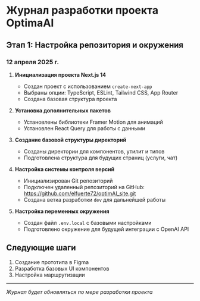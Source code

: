 # Журнал разработки проекта OptimaAI

## Этап 1: Настройка репозитория и окружения

### 12 апреля 2025 г.

1. **Инициализация проекта Next.js 14**
   - Создан проект с использованием `create-next-app`
   - Выбраны опции: TypeScript, ESLint, Tailwind CSS, App Router
   - Создана базовая структура проекта

2. **Установка дополнительных пакетов**
   - Установлены библиотеки Framer Motion для анимаций
   - Установлен React Query для работы с данными

3. **Создание базовой структуры директорий**
   - Созданы директории для компонентов, утилит и типов
   - Подготовлена структура для будущих страниц (услуги, чат)

4. **Настройка системы контроля версий**
   - Инициализирован Git репозиторий
   - Подключен удаленный репозиторий на GitHub: https://github.com/elfuerte72/optimAI_site.git
   - Создана ветка разработки `dev` для дальнейшей работы

5. **Настройка переменных окружения**
   - Создан файл `.env.local` с базовыми настройками
   - Подготовлено окружение для будущей интеграции с OpenAI API

## Следующие шаги

1. Создание прототипа в Figma
2. Разработка базовых UI компонентов
3. Настройка маршрутизации

---

*Журнал будет обновляться по мере разработки проекта*
